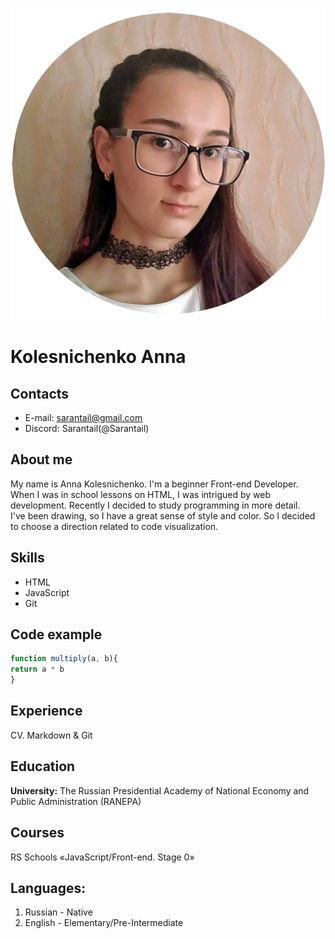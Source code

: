 ![Photo](./pictures/cv.png)
# Kolesnichenko Anna
## Contacts

* E-mail: sarantail@gmail.com
* Discord: Sarantail(@Sarantail)

## About me

My name is Anna Kolesnichenko. I'm a beginner Front-end Developer.\
When I was in school lessons on HTML, I was intrigued by web development. 
Recently I decided to study programming in more detail.\
I've been drawing, so I have a great sense of style and color.
So I decided to choose a direction related to code visualization.

## Skills

* HTML
* JavaScript
* Git

## Code example

```javascript
function multiply(a, b){
return a * b
}
```
## Experience

CV. Markdown & Git

## Education

**University:** The Russian Presidential Academy of National Economy and Public Administration (RANEPA)

## Courses

RS Schools «JavaScript/Front-end. Stage 0»

## Languages:

1. Russian - Native
2. English - Elementary/Pre-Intermediate